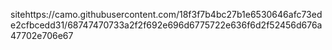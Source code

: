 sitehttps://camo.githubusercontent.com/18f3f7b4bc27b1e6530646afc73ede2cfbcedd31/68747470733a2f2f692e696d6775722e636f6d2f52456d676a47702e706e67
